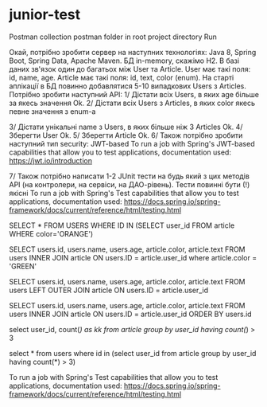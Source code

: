 # junior-test
Postman collection
postman folder in root project directory
Run



















































Окай, потрібно зробити сервер на наступних технологіях: Java 8, Spring Boot, Spring Data, Apache Maven. 
БД in-memory, скажімо H2. В базі даних зв'язок один до багатьох між User та Article. 
User має такі поля: id, name, age. Article має такі поля: id, text, color (enum). 
На старті аплікації в БД повинно добавлятися 5-10 випадкових Users з Articles. 
Потрібно зробити наступний АРІ:
1/ Дістати всіх Users, в яких age більше за якесь значення
Ok.
2/ Дістати всіх Users з Articles, в яких color якесь певне значення з enum-а

3/ Дістати унікальні name з Users, в яких більше ніж 3 Articles
Ok.
4/ Зберегти User
Ok.
5/ Зберегти Article
Ok.
6/ Також потрібно зробити наступний тип security: JWT-based
To run a job with Spring's JWT-based capabilities that allow you to test applications,
documentation used:  https://jwt.io/introduction

7/ Також потрібно написати 1-2 JUnit тести на будь який з цих методів АРІ (на контролери, на сервіси, 
на ДАО-рівень). Тести повинні бути (!) якісні
To run a job with Spring's Test capabilities that allow you to test applications, documentation 
used: https://docs.spring.io/spring-framework/docs/current/reference/html/testing.html


SELECT * FROM USERS
WHERE ID IN (SELECT
user_id FROM article WHERE color='ORANGE')


SELECT users.id, users.name, users.age, article.color, article.text 
FROM users INNER JOIN article 
ON users.ID = article.user_id 
where article.color = 'GREEN'


SELECT users.id, users.name, users.age, article.color, article.text
FROM users LEFT OUTER JOIN article
ON users.ID = article.user_id 

SELECT users.id, users.name, users.age, article.color, article.text
FROM users INNER JOIN article
ON users.ID = article.user_id
ORDER BY users.id

select user_id, count(*) as kk
from article
group by  user_id
having count(*) > 3 


select *
from users
where
id in  (select user_id
from article
group by  user_id
having count(*) > 3)

To run a job with Spring's Test capabilities that allow you to test applications,
documentation used:
https://docs.spring.io/spring-framework/docs/current/reference/html/testing.html